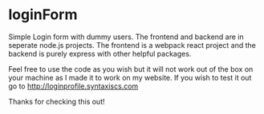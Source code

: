 # loginForm

Simple Login form with dummy users. The frontend and backend are in seperate node.js projects. The frontend is a webpack react project and the backend is purely express with other helpful packages.

Feel free to use the code as you wish but it will not work out of the box on your machine as I made it to work on my website. If you wish to test it out go to http://loginprofile.syntaxiscs.com

Thanks for checking this out!
